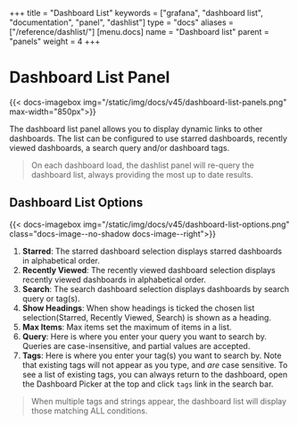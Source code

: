 +++
title = "Dashboard List"
keywords = ["grafana", "dashboard list", "documentation", "panel", "dashlist"]
type = "docs"
aliases = ["/reference/dashlist/"]
[menu.docs]
name = "Dashboard list"
parent = "panels"
weight = 4
+++


# Dashboard List Panel

{{< docs-imagebox img="/static/img/docs/v45/dashboard-list-panels.png" max-width="850px">}}

The dashboard list panel allows you to display dynamic links to other dashboards. The list can be configured to use starred dashboards, recently viewed dashboards, a search query and/or dashboard tags.

> On each dashboard load, the dashlist panel will re-query the dashboard list, always providing the most up to date results.

## Dashboard List Options

{{< docs-imagebox img="/static/img/docs/v45/dashboard-list-options.png" class="docs-image--no-shadow docs-image--right">}}

1. **Starred**: The starred dashboard selection displays starred dashboards in alphabetical order.
2. **Recently Viewed**: The recently viewed dashboard selection displays recently viewed dashboards in alphabetical order.
3. **Search**: The search dashboard selection displays dashboards by search query or tag(s).
4. **Show Headings**: When show headings is ticked the chosen list selection(Starred, Recently Viewed, Search) is shown as a heading.
5. **Max Items**: Max items set the maximum of items in a list.
6. **Query**: Here is where you enter your query you want to search by. Queries are case-insensitive, and partial values are accepted.
7. **Tags**: Here is where you enter your tag(s) you want to search by. Note that existing tags will not appear as you type, and *are* case sensitive. To see a list of existing tags, you can always return to the dashboard, open the Dashboard Picker at the top and click `tags` link in the search bar.

<div class="clearfix"></div>

> When multiple tags and strings appear, the dashboard list will display those matching ALL conditions.




